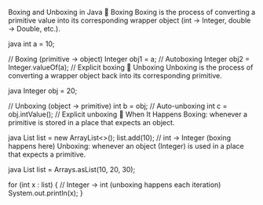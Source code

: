 Boxing and Unboxing in Java
🔹 Boxing
Boxing is the process of converting a primitive value into its corresponding wrapper object (int → Integer, double → Double, etc.).

java
int a = 10;

// Boxing (primitive → object)
Integer obj1 = a;                  // Autoboxing
Integer obj2 = Integer.valueOf(a); // Explicit boxing
🔹 Unboxing
Unboxing is the process of converting a wrapper object back into its corresponding primitive.

java
Integer obj = 20;

// Unboxing (object → primitive)
int b = obj;            // Auto-unboxing
int c = obj.intValue(); // Explicit unboxing
🔹 When It Happens
Boxing: whenever a primitive is stored in a place that expects an object.

java
List<Integer> list = new ArrayList<>();
list.add(10); // int → Integer (boxing happens here)
Unboxing: whenever an object (Integer) is used in a place that expects a primitive.

java
List<Integer> list = Arrays.asList(10, 20, 30);

for (int x : list) {   // Integer → int (unboxing happens each iteration)
    System.out.println(x);
}
